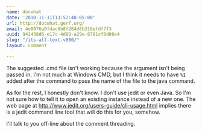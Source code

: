 ```yaml
---
name: docwhat
date: '2010-11-11T13:57:48-05:00'
url: http://docwhat.gerf.org/
email: 4e8076a0fdac6b8f284d8b316efdf7f3
uuid: 941438d6-e17c-4d89-a29e-8781cf0d08e4
slug: "/its-all-text-v080/"
layout: comment

---
```


The suggested .cmd file isn't working because the argument isn't being passed in.  I'm not much at Windows CMD, but I think it needs to have <code>%1</code> added after the command to pass the name of the file to the java command.

As for the rest, I honestly don't know. I don't use jedit or even Java.  So I'm not sure how to tell it to open an existing instance instead of a new one. The web page at http://www.jedit.org/users-guide/cli-usage.html implies there is a jedit command line tool that will do this for you, somehow.

I'll talk to you off-line about the comment threading.
